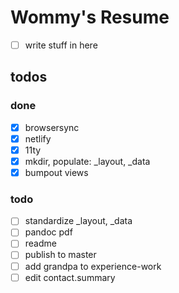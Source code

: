 # Wommy's Resume
- [ ] write stuff in here

## todos
### done
- [x] browsersync
- [x] netlify
- [x] 11ty
- [x] mkdir, populate: _layout, _data
- [x] bumpout views

### todo
- [ ] standardize _layout, _data
- [ ] pandoc pdf
- [ ] readme
- [ ] publish to master
- [ ] add grandpa to experience-work
- [ ] edit contact.summary
